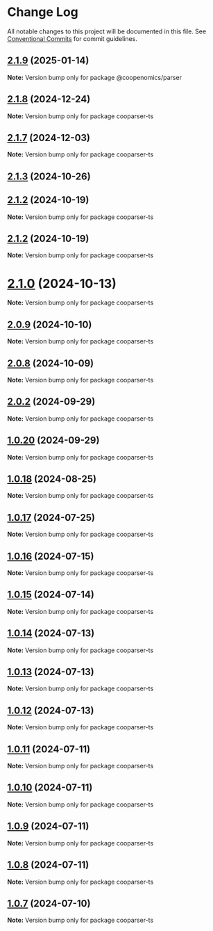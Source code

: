 # Change Log

All notable changes to this project will be documented in this file.
See [Conventional Commits](https://conventionalcommits.org) for commit guidelines.

## [2.1.9](https://github.com/copenomics/cooparser/compare/v2.1.8...v2.1.9) (2025-01-14)

**Note:** Version bump only for package @coopenomics/parser





## [2.1.8](https://github.com/copenomics/cooparser/compare/v2.1.6...v2.1.8) (2024-12-24)

**Note:** Version bump only for package cooparser-ts





## [2.1.7](https://github.com/copenomics/cooparser/compare/v2.1.6...v2.1.7) (2024-12-03)

**Note:** Version bump only for package cooparser-ts





## [2.1.3](https://github.com/copenomics/cooparser/compare/v2.1.2-alpha.10...v2.1.3) (2024-10-26)



## [2.1.2](https://github.com/copenomics/cooparser/compare/v2.1.1...v2.1.2) (2024-10-19)

**Note:** Version bump only for package cooparser-ts





## [2.1.2](https://github.com/copenomics/cooparser/compare/v2.1.1...v2.1.2) (2024-10-19)

**Note:** Version bump only for package cooparser-ts





# [2.1.0](https://github.com/copenomics/cooparser/compare/v2.0.10-alpha.3...v2.1.0) (2024-10-13)

**Note:** Version bump only for package cooparser-ts





## [2.0.9](https://github.com/copenomics/cooparser/compare/v2.0.8...v2.0.9) (2024-10-10)

**Note:** Version bump only for package cooparser-ts





## [2.0.8](https://github.com/copenomics/cooparser/compare/v2.0.7...v2.0.8) (2024-10-09)

**Note:** Version bump only for package cooparser-ts





## [2.0.2](https://github.com/copenomics/cooparser/compare/v2.0.2-alpha.1...v2.0.2) (2024-09-29)

**Note:** Version bump only for package cooparser-ts





## [1.0.20](https://github.com/copenomics/cooparser/compare/cooparser-ts@1.0.20-alpha.0...cooparser-ts@1.0.20) (2024-09-29)

**Note:** Version bump only for package cooparser-ts





## [1.0.18](https://github.com/copenomics/cooparser/compare/cooparser-ts@1.0.17...cooparser-ts@1.0.18) (2024-08-25)

**Note:** Version bump only for package cooparser-ts





## [1.0.17](https://github.com/copenomics/cooparser/compare/cooparser-ts@1.0.17-alpha.2...cooparser-ts@1.0.17) (2024-07-25)

**Note:** Version bump only for package cooparser-ts





## [1.0.16](https://github.com/copenomics/cooparser/compare/cooparser-ts@1.0.16-alpha.0...cooparser-ts@1.0.16) (2024-07-15)

**Note:** Version bump only for package cooparser-ts





## [1.0.15](https://github.com/copenomics/cooparser/compare/cooparser-ts@1.0.15-alpha.0...cooparser-ts@1.0.15) (2024-07-14)

**Note:** Version bump only for package cooparser-ts





## [1.0.14](https://github.com/copenomics/cooparser/compare/cooparser-ts@1.0.14-alpha.0...cooparser-ts@1.0.14) (2024-07-13)

**Note:** Version bump only for package cooparser-ts





## [1.0.13](https://github.com/copenomics/cooparser/compare/cooparser-ts@1.0.13-alpha.0...cooparser-ts@1.0.13) (2024-07-13)

**Note:** Version bump only for package cooparser-ts





## [1.0.12](https://github.com/copenomics/cooparser/compare/cooparser-ts@1.0.12-testnet.1...cooparser-ts@1.0.12) (2024-07-13)

**Note:** Version bump only for package cooparser-ts





## [1.0.11](https://github.com/copenomics/cooparser/compare/cooparser-ts@1.0.11-testnet.1...cooparser-ts@1.0.11) (2024-07-11)

**Note:** Version bump only for package cooparser-ts





## [1.0.10](https://github.com/copenomics/cooparser/compare/cooparser-ts@1.0.10-testnet.0...cooparser-ts@1.0.10) (2024-07-11)

**Note:** Version bump only for package cooparser-ts





## [1.0.9](https://github.com/copenomics/cooparser/compare/cooparser-ts@1.0.9-testnet.0...cooparser-ts@1.0.9) (2024-07-11)

**Note:** Version bump only for package cooparser-ts





## [1.0.8](https://github.com/copenomics/cooparser/compare/cooparser-ts@1.0.8-testnet.2...cooparser-ts@1.0.8) (2024-07-11)

**Note:** Version bump only for package cooparser-ts





## [1.0.7](https://github.com/copenomics/cooparser/compare/cooparser-ts@1.0.7-testnet.0...cooparser-ts@1.0.7) (2024-07-10)

**Note:** Version bump only for package cooparser-ts
